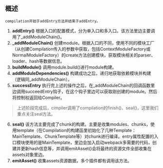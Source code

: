 ## 概述
    compilation开始于addEntry方法并结束于addEntry。

1. **addEntry()**
   根据入口的配置模式，分为单入口和多入口。该方法里边主要调用了_addModuleChain()。
2. **_addModuleChain()**
   创建module。根据入口的不同，使用不同的模块工厂（从创建Compilation传入的参数中获取，包括ContextModuleFactory或NormalModuleFactory）的create方法创建模块，获取模块相关的parser、loader、hash等数据信息。
3. **buildModule()**
   调用module.build()进行module构建。
4. **addModuleDependencies()**
   构建成功之后，递归地获取依赖模块并构建（逻辑同_addModuleChain）。
5. **successEntry**
   执行完上述的操作之后，在_addModuleChain的回调函数里边调用succeedEntry钩子，在这个钩子里边可以获取刚创建的module。然后将控制权返回给Compiler。

>上述阶段完成后，cimpiler调用了compilation的finish()、seal()，这里我们重点关注seal方法。

6. **seal()**
   该方法主要完成了chunk的构建。主要是收集modules、chunks，使用template（在Compilation的构建函里初始化了几种Template：MainTemplate、ChunkTemplate等）对chunk进行编译。entry属性配置的入口模块使用的是MainTemplate，里边会加入启动webpack多需要的代码，创建并更新hash信息等，并调用emitAsset()会将最终的资源文件全部收集在assets对象里边。
7. **emitAsset()**
   收集assets资源数据，多个插件都有调用该方法。